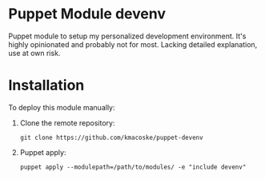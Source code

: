 # Puppet Module devenv
Puppet module to setup my personalized development environment. It's highly opinionated and probably not for most. Lacking detailed explanation, use at own risk.

# Installation

To deploy this module manually:

1. Clone the remote repository:
	
	``` 
	git clone https://github.com/kmacoske/puppet-devenv
	```

2. Puppet apply:

	```
	puppet apply --modulepath=/path/to/modules/ -e "include devenv"
	```


